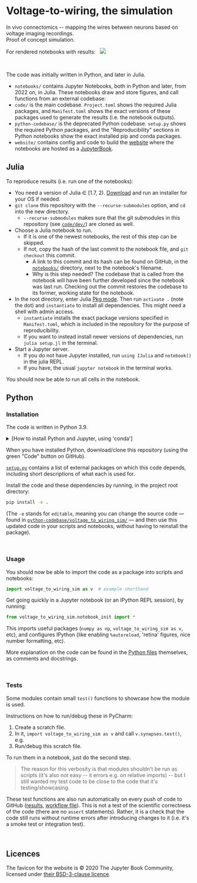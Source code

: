# Voltage-to-wiring, the simulation

In vivo connectomics -- mapping the wires between neurons based on voltage imaging recordings.\
Proof of concept simulation.

For rendered notebooks with results: &nbsp; [![](https://img.shields.io/badge/%F0%9F%9A%80_open_website-green)](https://tfiers.github.io/voltage-to-wiring-sim)


<br>

The code was initially written in Python, and later in Julia.

- `notebooks/` contains Jupyter Notebooks, both in Python and later, from 2022 on, in Julia. These notebooks draw and store figures, and call functions from an external codebase:
- `code/` is the main codebase. `Project.toml` shows the required Julia packages, and `Manifest.toml` shows the exact versions of these packages used to generate the results (i.e. the notebook outputs).
- `python-codebase/` is the deprecated Python codebase. `setup.py` shows the required Python packages, and the "Reproducibility" sections in Python notebooks show the exact installed pip and conda packages.
- `website/` contains config and code to build the [website](https://tfiers.github.io/voltage-to-wiring-sim) where the notebooks are hosted as a [JupyterBook](https://jupyterbook.org/).


## Julia

To reproduce results (i.e. run one of the notebooks):

- You need a version of Julia ∈ [1.7, 2). [Download](https://julialang.org/downloads/) and run an installer for your OS if needed.
- `git clone` this repository with the `--recurse-submodules` option, and `cd` into the new directory.
    - `--recurse-submodules` makes sure that the git submodules in this repository (see [`code/dev/`](code/dev/)) are cloned as well.
- Choose a Julia notebook to run. 
    - If it is one of the newest notebooks, the rest of this step can be skipped.
    - If not, copy the hash of the last commit to the notebook file, and `git checkout` this commit.
        - A link to this commit and its hash can be found on GitHub, in the [`notebooks/`](notebooks/) directory, next to the notebook's filename.
        - Why is this step needed?
          The codebase that is called from the notebook will have been further developed since the notebook was last run. Checking out the commit restores the codebase to its former, working state for the notebook.
- In the root directory, enter Julia [Pkg mode](https://docs.julialang.org/en/v1/stdlib/REPL/#Pkg-mode).
  Then run `activate .` (note the dot) and `instantiate` to install all dependencies.
  This might need a shell with admin access.
    - `instantiate` installs the exact package versions specified in `Manifest.toml`, which is included in the repository for the purpose of reproducibility.
    - If you want to instead install newer versions of dependencies, run `julia setup.jl` in the terminal.
- Start a Jupyter server.
    - If you do not have Jupyter installed, run `using IJulia` and `notebook()` in the julia REPL.
    - If you have, the usual `jupyter notebook` in the terminal works.

You should now be able to run all cells in the notebook.



## Python

### Installation

The code is written in Python 3.9.

<details><summary>[How to install Python and Jupyter, using 'conda']</summary>
To setup your local machine for running this project, I recommend the <a href="https://docs.conda.io/">conda</a> package manager,
specifically its small <a href="https://github.com/conda-forge/miniforge">miniforge</a> installer.<br>
Installing conda will also install Python, and the `pip` Python package installer used below.<br>
If Python's version is not already at least 3.8 (checked with <code>python --version</code>),
upgrade using <code>conda update python</code>.<br>
Install the Jupyter notebook server using <code>conda install notebook</code>.
After cloning this repository, follow the package installation instructions below.
Finally, you can run <code>python -m notebook</code>. This will open the Jupyter app locally, in your browser,
in which you can play with the notebooks, which run the simulation/analysis code and display the results.
</details>

When you have installed Python, download/clone this repository (using the green "Code" button on GitHub).

[`setup.py`](setup.py) contains a list of external packages on which this code depends,
including short descriptions of what each is used for.

Install the code and these dependencies by running, in the project root directory:
```bash
pip install -e .
```
(The `-e` stands for `editable`, meaning you can change the source code
— found in [`python-codebase/voltage_to_wiring_sim/`](python-codebase/voltage_to_wiring_sim/) —
and then use this updated code in your scripts and notebooks, without having to reinstall
the package).


<br>

### Usage

You should now be able to import the code as a package into scripts and notebooks:
```py
import voltage_to_wiring_sim as v  # example shorthand
```

Get going quickly in a Jupyter notebook (or an IPython REPL session), by running:

```py
from voltage_to_wiring_sim.notebook_init import *
```
This imports useful packages (`numpy as np`, `voltage_to_wiring_sim as v`, etc), and
configures IPython (like enabling `%autoreload`, 'retina' figures, nice number formatting, etc).


More explanation on the code can be found in the [Python files](python-codebase/voltage_to_wiring_sim/)
themselves, as comments and docstrings.


<br>

### Tests

Some modules contain small `test()` functions to showcase how the module is used.

Instructions on how to run/debug these in PyCharm:
1. Create a scratch file.
2. In it, `import voltage_to_wiring_sim as v` and call `v.synapses.test()`, e.g.
3. Run/debug this scratch file.

To run them in a notebook, just do the second step.

> The reason for this verbosity is that modules shouldn't be run as scripts (it's also not
easy -- it errors e.g. on relative imports) -- but I still wanted my test code to be
close to the code that it's testing/showcasing.

These test functions are also run automatically on every push of code to GitHub
([results](https://github.com/tfiers/voltage-to-wiring-sim/actions?query=workflow%3ACI),
[workflow file](https://github.com/tfiers/voltage-to-wiring-sim/blob/main/.github/workflows/CI.yml)).
This is not a test of the scientific correctness of the code (there are no `assert`
statements). Rather, it is a check that the code still runs without runtime errors after
introducing changes to it (i.e. it's a smoke test or integration test).


<br>

## Licences

The favicon for the website is © 2020 The Jupyter Book Community,
licensed under [their BSD-3-clause licence](https://github.com/executablebooks/jupyter-book/blob/master/LICENSE).
